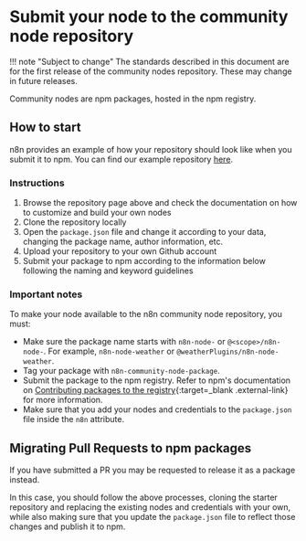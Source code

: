 # Submit your node to the community node repository

!!! note "Subject to change"
    The standards described in this document are for the first release of the community nodes repository. These may change in future releases.

Community nodes are npm packages, hosted in the npm registry.

## How to start

n8n provides an example of how your repository should look like when you submit it to npm. You can find our example repository [here](https://github.com/n8n-io/n8n-nodes-starter).

### Instructions

1) Browse the repository page above and check the documentation on how to customize and build your own nodes
2) Clone the repository locally
3) Open the `package.json` file and change it according to your data, changing the package name, author information, etc.
4) Upload your repository to your own Github account
5) Submit your package to npm according to the information below following the naming and keyword guidelines

### Important notes

To make your node available to the n8n community node repository, you must:

* Make sure the package name starts with `n8n-node-` or `@<scope>/n8n-node-`. For example, `n8n-node-weather` or `@weatherPlugins/n8n-node-weather`.
* Tag your package with `n8n-community-node-package`.
* Submit the package to the npm registry. Refer to npm's documentation on [Contributing packages to the registry](https://docs.npmjs.com/packages-and-modules/contributing-packages-to-the-registry){:target=_blank .external-link} for more information.
* Make sure that you add your nodes and credentials to the `package.json` file inside the `n8n` attribute.

## Migrating Pull Requests to npm packages

If you have submitted a PR you may be requested to release it as a package instead.

In this case, you should follow the above processes, cloning the starter repository and replacing the existing nodes and credentials with your own, while also making sure that you update the `package.json` file to reflect those changes and publish it to npm.
